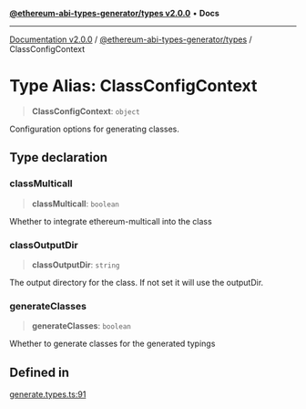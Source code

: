 [**@ethereum-abi-types-generator/types v2.0.0**](../README.md) • **Docs**

***

[Documentation v2.0.0](../../../packages.md) / [@ethereum-abi-types-generator/types](../README.md) / ClassConfigContext

# Type Alias: ClassConfigContext

> **ClassConfigContext**: `object`

Configuration options for generating classes.

## Type declaration

### classMulticall

> **classMulticall**: `boolean`

Whether to integrate ethereum-multicall into the class

### classOutputDir

> **classOutputDir**: `string`

The output directory for the class. If not set it will use the outputDir.

### generateClasses

> **generateClasses**: `boolean`

Whether to generate classes for the generated typings

## Defined in

[generate.types.ts:91](https://github.com/niZmosis/ethereum-abi-types-generator/blob/34014c6ac1a58a7622fbd21e7421270aae38bf36/packages/types/src/generate.types.ts#L91)
